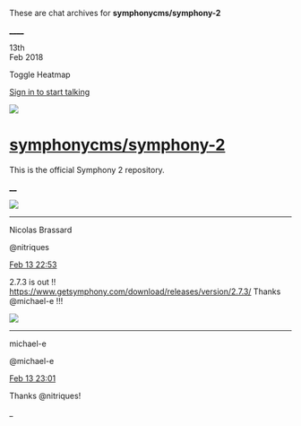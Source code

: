 These are chat archives for **symphonycms/symphony-2**

[__](/symphonycms/symphony-2/archives/2018/02/14)[__](/symphonycms/symphony-2/archives/2018/02/12)

13th  
Feb 2018

Toggle Heatmap

[Sign in to start talking](/login?action=login&button=archive-login)

![](https://avatars-02.gitter.im/group/iv/3/57542c45c43b8c601977197e?s=48)

#  [symphonycms/symphony-2](/symphonycms/symphony-2)

This is the official Symphony 2 repository.

[ __](/orgs/symphonycms/rooms "More symphonycms rooms")

![](https://avatars1.githubusercontent.com/u/771169?v=4&s=30)

____

Nicolas Brassard

@nitriques

[Feb 13
22:53](https://gitter.im/symphonycms/symphony-2?at=5a836c7a7084124a347369ae)

2.7.3 is out !! <https://www.getsymphony.com/download/releases/version/2.7.3/>
Thanks @michael-e !!!

![](https://avatars2.githubusercontent.com/u/40072?v=4&s=30)

____

michael-e

@michael-e

[Feb 13
23:01](https://gitter.im/symphonycms/symphony-2?at=5a836e3cce68c3bc74820121)

Thanks @nitriques!

_

